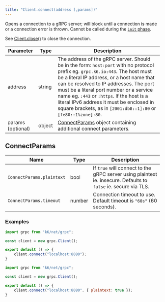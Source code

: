```yaml
---
title: "Client.connect(address [,params])"
---
```


Opens a connection to a gRPC server; will block until a connection is made or a connection error is thrown. Cannot be called during the [`init` phase](/using-k6/test-life-cycle).

See [Client.close()]() to close the connection.

| Parameter | Type | Description |
|-----------|------|-------------|
| address | string | The address of the gRPC server. Should be in the form: `host:port` with no protocol prefix eg. `grpc.k6.io:443`. The host must be a literal IP address, or a host name that can be resolved to IP addresses.  The port must be a literal port number or a service name eg. `:443` or `:https`. If the host is a literal IPv6 address it must be enclosed in square brackets, as in `[2001:db8::1]:80` or `[fe80::1%zone]:80`. |
| params (optional) | object | [ConnectParams](#connectparams) object containing additional connect parameters. |


## ConnectParams

| Name | Type | Description |
|------|------|-------------|
| `ConnectParams.plaintext` | bool | If `true` will connect to the gRPC server using plaintext ie. insecure. Defaults to `false` ie. secure via TLS. |
| `ConnectParams.timeout` | number | Connection timeout to use. Default timeout is `"60s"` (60 seconds). |

### Examples

<div class="code-group" data-props='{"labels": ["Simple example"], "lineNumbers": [true]}'>

```javascript
import grpc from "k6/net/grpc";

const client = new grpc.Client();

export default () => {
    client.connect("localhost:8080");
}
```
</div>

<div class="code-group" data-props='{"labels": ["Insecure connection"], "lineNumbers": [true]}'>

```javascript
import grpc from "k6/net/grpc";

const client = new grpc.Client();

export default () => {
    client.connect("localhost:8080", { plaintext: true });
}
```
</div>
